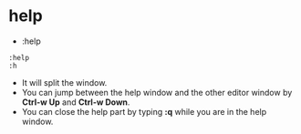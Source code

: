 # help

* :help

```
:help
:h
```

* It will split the window.
* You can jump between the help window and the other editor window by **Ctrl-w Up** and **Ctrl-w Down**.
* You can close the help part by typing **:q** while you are in the help window.



